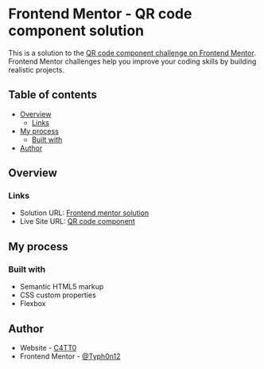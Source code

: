 # Frontend Mentor - QR code component solution

This is a solution to the [QR code component challenge on Frontend Mentor](https://www.frontendmentor.io/challenges/qr-code-component-iux_sIO_H). Frontend Mentor challenges help you improve your coding skills by building realistic projects. 

## Table of contents

- [Overview](#overview)
  - [Links](#links)
- [My process](#my-process)
  - [Built with](#built-with)
- [Author](#author)

## Overview
### Links

- Solution URL: [Frontend mentor solution](https://www.frontendmentor.io/challenges/qr-code-component-iux_sIO_H/hub?share=true)
- Live Site URL: [QR code component](https://c4tt0.github.io/QR-code-component/)

## My process

### Built with

- Semantic HTML5 markup
- CSS custom properties
- Flexbox

## Author

- Website - [C4TT0](https://c4tt0.github.io/Portfolio/)
- Frontend Mentor - [@Typh0n12](https://www.frontendmentor.io/profile/Typh0n12)
